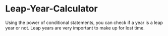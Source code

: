 # Leap-Year-Calculator
Using the power of conditional statements, you can check if a year is a leap year or not.
Leap years are very important to make up for lost time.
